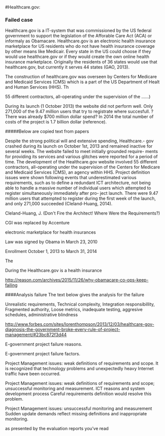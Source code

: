 #Healthcare.gov: 

### Failed case

Healthcare.gov is a IT-system that was commissioned by the US federal government to support the legislation of the Afforable Care Act (ACA) or informaly as Obamacare. Healthcare.gov is an electronic health insurance marketplace for US residents who do not have health insurance coverage by other means like Medicair. Every state in the US could choose if they would use healthcare.gov or if they would create the own online health insurance marketplace. Originally the residents of 36 states would use that healthcare.gov, but currently it serves 44 states (GAO, 2013).

The construction of healthcare.gov was overseen by Centers for Medicare and Medicaid Services (CMS) which is a part of the US Department of Healt and Human Services (HHS). Th

 55 different contractors, all-operating under the supervision of the ......)

During its launch (1 October 2013) the website did not perform well. Only 271,000 of the 9.47 million users that try to registrate where succesfull. ?There was already $700 million dollar spend? In 2014 the total number of costs of the project is 1.7 billion dollar (reference).


#####Below are copied text from papers

Despite the strong political will and extensive spending, Healthcare.- gov crashed during its launch on October 1st, 2013 and remained inactive for several weeks. The website failed to meet initially grounded require- ments for providing its services and various glitches were reported for a period of time. The development of the Healthcare.gov website involved 55 different contractors, all-operating under the supervision of the Centers for Medicare and Medicaid Services (CMS), an agency within HHS. Project definition issues were shown following events that underestimated various requirements, such as to define a redundant ICT architecture, not being able to handle a massive number of individual users which attempted to register simultaneously immediately after pro- ject launch. There were 9.47 million users that attempted to register during the first week of the launch, and only 271,000 succeeded (Cleland-Huang, 2014). 


Cleland-Huang, J. (Don't Fire the Architect! Where Were the Requirements?)




CGI was replaced by Accenture


 electronic marketplace for health insurances


Law was signed by Obama in March 23, 2010



Enrollment October 1, 2013 to March 31, 2014


The 


During the Healthcare.gov is a health insurance



http://reason.com/archives/2015/11/26/why-obamacare-co-ops-keep-failing

####Analysis failure
The text below gives the analysis for the failure


Unrealistic requirements, Technical complexity, Integration responsibillity, Fragmented authority, Loose metrics, inadequate testing, aggresive schedules, administrative blindness

http://www.forbes.com/sites/lorenthompson/2013/12/03/healthcare-gov-diagnosis-the-government-broke-every-rule-of-project-management/#23bc872f3d44


E-government project failure reasons.


E-government project failure factors.


Project Management issues: weak definitions of
requirements and scope.
It is recognized that technology problems and unexpectedly
heavy Internet traffic have been occurred.

Project Management issues: weak definitions of
requirements and scope; unsuccessful monitoring and
measurement.
ICT reasons and system development process
Careful requirements definition would resolve this problem.


Project Management issues: unsuccessful monitoring and
measurement
Sudden update demands reflect missing definitions and
inappropriate monitoring.


 as presented by the evaluation reports you’ve read
